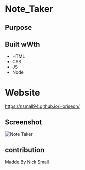 # Note_Taker

## Purpose


## Built wWth
* HTML
* CSS
* JS
* Node

# Website
https://nsmall94.github.io/Horiseon/

## Screenshot
![Note Taker](assets/images/screenshot.png)

## contribution
Madde By Nick Small